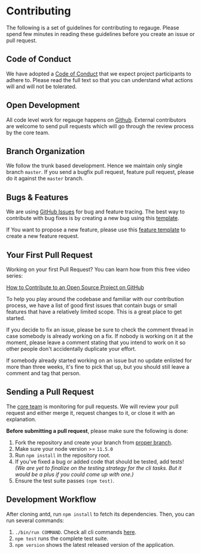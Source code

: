 # Contributing

The following is a set of guidelines for contributing to regauge. Please spend few minutes in reading these guidelines before you create an issue or pull request.

## Code of Conduct

We have adopted a [Code of Conduct](./CODE_OF_CONDUCT.md) that we expect project participants to adhere to. Please read the full text so that you can understand what actions will and will not be tolerated.

## Open Development

All code level work for regauge happens on [Github](https://github.com/itchef/regauge). External contributors are welcome to send pull requests which will go through the review process by the core team.

## Branch Organization

We follow the trunk based development. Hence we maintain only single branch `master`. If you send a bugfix pull request, feature pull request, please do it against the `master` branch.

## Bugs & Features

We are using [GitHub Issues](https://github.com/itchef/regauge/issues) for bug and feature tracing. The best way to contribute with bug fixes is by creating a new bug using this [template](https://github.com/itchef/regauge/issues/new?template=1-bug-report.md).

If You want to propose a new feature, please use this [feature template](https://github.com/itchef/regauge/issues/new?template=2-feature-request.md) to create a new feature request.

## Your First Pull Request

Working on your first Pull Request? You can learn how from this free video series:

[How to Contribute to an Open Source Project on GitHub](https://egghead.io/courses/how-to-contribute-to-an-open-source-project-on-github)

To help you play around the codebase and familiar with our contribution process, we have a list of good first issues that contain bugs or small features that have a relatively limited scope. This is a great place to get started.

If you decide to fix an issue, please be sure to check the comment thread in case somebody is already working on a fix. If nobody is working on it at the moment, please leave a comment stating that you intend to work on it so other people don't accidentally duplicate your effort.

If somebody already started working on an issue but no update enlisted for more than three weeks, it's fine to pick that up, but you should still leave a comment and tag that person.

## Sending a Pull Request

The [core team](https://github.com/orgs/itchef/people) is monitoring for pull requests. We will review your pull request and either merge it, request changes to it, or close it with an explanation.

**Before submitting a pull request**, please make sure the following is done:

1. Fork the repository and create your branch from [proper branch](#branch-organization).
2. Make sure your node version >= `11.5.0`
3. Run `npm install` in the repository root.
4. If you've fixed a bug or added code that should be tested, add tests! _(We are yet to finalize on the testing strategy for the cli tasks. But it would be a plus if you could come up with one.)_
5. Ensure the test suite passes `(npm test)`.

## Development Workflow

After cloning antd, run `npm install` to fetch its dependencies. Then, you can run several commands:

1. `./bin/run COMMAND`. Check all cli commands [here](https://itchef.github.io/regauge/docs/cli-command-new).
2. `npm test` runs the complete test suite.
3. `npm version` shows the latest released version of the application.
